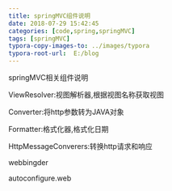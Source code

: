 ```yaml
---
title: springMVC组件说明
date: 2018-07-29 15:42:45
categories: [code,spring,springMVC]
tags: [springMVC]
typora-copy-images-to: ../images/typora
typora-root-url:  E:/blog
---
```


springMVC相关组件说明

<!--more-->

ViewResolver:视图解析器,根据视图名称获取视图

Converter:将http参数转为JAVA对象

Formatter:格式化器,格式化日期

HttpMessageConverers:转换http请求和响应

webbingder

autoconfigure.web

